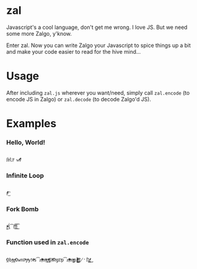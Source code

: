 # zal
Javascript's a cool language, don't get me wrong. I love JS. But we need some more Zalgo, y'know.

Enter zal. Now you can write Zalgo your Javascript to spice things up a bit and make your code easier to read for the hive mind...

# Usage
After including `zal.js` wherever you want/need, simply call `zal.encode` (to encode JS in Zalgo) or `zal.decode` (to decode Zalgo'd JS).

# Examples
### Hello, World!
```

̎Hͤll̛ͦ wͦͬlͩ͒̎

```
### Infinite Loop
```

fͦͬ̐̐̐͜͡

```
### Fork Bomb
```

f̳ͯͤͮͣ͢l̍͡f̐͜͡f̍̐͜͜͡f͜͡

```
### Function used in `zal.encode`
```

ͯ͢Obj̣ͤͨͭgͤͭOwnPͬͦpͤͬͭyNͣͫͤs͡zͣḷͨͦͫͫͣnͩṣͫͣ͜p̳̣ͣͯͯͬͤ͢͡plͣͨͤ͡RͤgEͯp͡zͣḷͨͦͫͫͣnͩs̪̺̣ͣͬͤpl̷̸̵̷̪͙̟̣̪̺ͣͨͤ̉̂̾͜͜͡͡͡g̸̛̍̾1̛̍̍͜g̛̘̍ͣͯ͜͜͜

```

